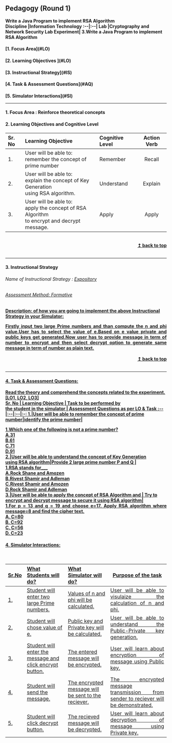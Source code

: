 ## Pedagogy (Round 1)
<b> Write a Java Program to implement RSA Algorithm <a name="top"></a> <br>
<b>Discipline |<b>Information Technology
:--|:--|
<b> Lab |<b>Cryptography and Network Security Lab
<b> Experiment| <b>3.Write a Java Program to implement RSA Algorithm

<h4> [1. Focus Area](#LO)
<h4> [2. Learning Objectives ](#LO)
<h4> [3. Instructional Strategy](#IS)
<h4> [4. Task & Assessment Questions](#AQ)
<h4> [5. Simulator Interactions](#SI)
<hr>

<a name="LO"></a>
#### 1. Focus Area : Reinforce theoretical concepts

#### 2. Learning Objectives and Cognitive Level


Sr. No |	Learning Objective	| Cognitive Level | Action Verb
:--|:--|:--|:-:
1.| User will be able to: <br>remember the concept of prime number|Remember|Recall
2.| User will be able to: <br>explain the concept of Key Generation <br> using RSA algorithm.|Understand|Explain
3.| User will be able to: <br>apply the concept of RSA Algorithm <br> to encrypt and decrypt message.|Apply|Apply

<br/>
<div align="right">
    <b><a href="#top">↥ back to top</a></b>
</div>
<br/>
<hr>

<a name="IS"></a>
#### 3. Instructional Strategy
###### Name of Instructional Strategy  :    <u> Expository
###### Assessment Method: Formative 

<u> <b>Description: </b> of how you are going to implement the above Instructional Strategy in your Simulator: </u>
<br>
 <div align="justify">Firstly input two large Prime numbers and than compute the n and phi value.User has to select the value of e.Based on e value private and public keys get generated.Now user has to provide message in term of number to encrypt and then select decrypt option to generate same message in term of number as plain text.</div>

<br/>
<div align="right">
    <b><a href="#top">↥ back to top</a></b>
</div>
<br/>
<hr>

<a name="AQ"></a>
#### 4. Task & Assessment Questions:

Read the theory and comprehend the concepts related to the experiment. [LO1, LO2, LO3]
<br>
Sr. No |	Learning Objective	| Task to be performed by <br> the student  in the simulator | Assessment Questions as per LO & Task
:--|:--|:--|:-:
1.|User will be able to remember the concept of prime number|identify the prime number|<div align="justify">1.Which one of the following is not a prime number?<br></div>A.31<br>B.61<br>C.71<br>D.<b>91</b><br>
2.|User will be able to understand the concept of Key Generation <br> using RSA algorithm|Provide 2 large prime number P and Q |<div align="justify">1.RSA stands for___<br></div>A.Rock Shane and Amozen<br><b>B.Rivest Shamir and Adleman</b><br>C.Rivest Shamir and Amozen<br>D.Rock Shamir and Adleman<br>
3.|User will be able to apply the concept of RSA Algorithm and | Try to encrypt and decrypt message to secure it using RSA algorithm|<div align="justify">1.For p = 13 and q = 19 and choose e=17. Apply RSA algorithm where message=8 and find the cipher text. <br></div> <div align="centre"><b>A. C=80 </b><br> B. C=92 <br> C. C=56 <br> <b> D. C=23 </b> <br></div>

<a name="SI"></a>

#### 4. Simulator Interactions:
<br>

Sr.No | What Students will do? |	What Simulator will do?	| Purpose of the task
:--|:--|:--|:--:
1.| Student will enter two large Prime numbers. | Values of n and phi will be calculated. |<div align="justify">User will be able to visulaize the calculation of n and phi.</div>
2.| Student will chose value of e. | Public key and Private key will be calculated.  |<div align="justify">User will be able to understand the Public-Private key generation.</div>
3.| Student will enter the message and click encrypt button. | The entered message will be encrypted. |<div align="justify">User will learn about encryption of message using Public key.</div>
4.| Student will send the message. | The encrypted message will be sent to the reciever.  |<div align="justify">The encrypted message transmission from sender to reciever will be demonstrated.</div>
5.| Student will click decrypt button. | The recieved message will be decrypted.  |<div align="justify">User will learn about decryption of message using Private key.</div>
